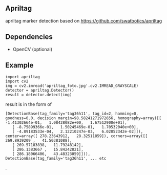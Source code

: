 
Apriltag
--------
apriltag marker detection
based on https://github.com/swatbotics/apriltag

Dependencies
------------

  - OpenCV (optional)

Example
-------

	import apriltag
	import cv2
	img = cv2.imread('apriltag_foto.jpg'.cv2.IMREAD_GRAYSCALE)
	detector = apriltag.Detector()
    result = detector.detect(img)



result is in the form of

    [DetectionBase(tag_family='tag36h11', tag_id=2, hamming=0, goodness=0.0, decision_margin=98.58241271972656, homography=array([[ -1.41302664e-01,   1.08428082e+00,   1.67512900e+01],
       [ -8.75899366e-01,   1.50245469e-01,   1.70532040e+00],
       [ -4.89183533e-04,   2.12210247e-03,   6.02052342e-02]]), center=array([ 278.23643912,   28.32511859]), corners=array([[ 269.8939209 ,   41.50381088],
       [ 269.57183838,   11.79248142],
       [ 286.1383667 ,   15.84242821],
       [ 286.18066406,   43.48323059]])),
    DetectionBase(tag_family='tag36h11', ... etc




.